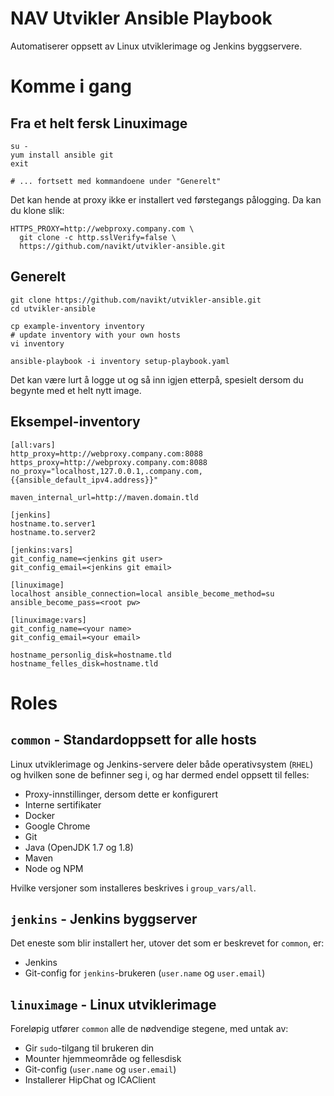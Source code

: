 NAV Utvikler Ansible Playbook
=============================

Automatiserer oppsett av Linux utviklerimage og Jenkins byggservere.

# Komme i gang

## Fra et helt fersk Linuximage

```
su - 
yum install ansible git
exit

# ... fortsett med kommandoene under "Generelt" 
```

Det kan hende at proxy ikke er installert ved førstegangs pålogging.
Da kan du klone slik:

```
HTTPS_PROXY=http://webproxy.company.com \
  git clone -c http.sslVerify=false \
  https://github.com/navikt/utvikler-ansible.git
```

## Generelt
```
git clone https://github.com/navikt/utvikler-ansible.git
cd utvikler-ansible

cp example-inventory inventory
# update inventory with your own hosts
vi inventory

ansible-playbook -i inventory setup-playbook.yaml
```

Det kan være lurt å logge ut og så inn igjen etterpå,
spesielt dersom du begynte med et helt nytt image.

## Eksempel-inventory

```
[all:vars]
http_proxy=http://webproxy.company.com:8088
https_proxy=http://webproxy.company.com:8088
no_proxy="localhost,127.0.0.1,.company.com,{{ansible_default_ipv4.address}}"

maven_internal_url=http://maven.domain.tld

[jenkins]
hostname.to.server1
hostname.to.server2

[jenkins:vars]
git_config_name=<jenkins git user>
git_config_email=<jenkins git email>

[linuximage]
localhost ansible_connection=local ansible_become_method=su ansible_become_pass=<root pw>

[linuximage:vars]
git_config_name=<your name>
git_config_email=<your email>

hostname_personlig_disk=hostname.tld
hostname_felles_disk=hostname.tld
```

# Roles

## `common` - Standardoppsett for alle hosts

Linux utviklerimage og Jenkins-servere deler både operativsystem (`RHEL`) og hvilken sone de befinner seg i, og har dermed endel oppsett til felles:

* Proxy-innstillinger, dersom dette er konfigurert
* Interne sertifikater
* Docker
* Google Chrome
* Git
* Java (OpenJDK 1.7 og 1.8)
* Maven
* Node og NPM

Hvilke versjoner som installeres beskrives i `group_vars/all`.

## `jenkins` - Jenkins byggserver

Det eneste som blir installert her, utover det som er beskrevet for `common`, er:

* Jenkins
* Git-config for `jenkins`-brukeren (`user.name` og `user.email`)

## `linuximage` - Linux utviklerimage

Foreløpig utfører `common` alle de nødvendige stegene, med untak av:

* Gir `sudo`-tilgang til brukeren din
* Mounter hjemmeområde og fellesdisk
* Git-config (`user.name` og `user.email`)
* Installerer HipChat og ICAClient